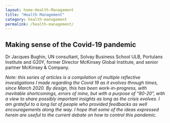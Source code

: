 ```yaml
---
layout: home-Health-Management
title: "Health Management"
category: health-management
permalink: /health-management/
---
```


## Making sense of the Covid-19 pandemic

Dr Jacques Bughin, UN consultant, Solvay Business School ULB, Portulans Institute and G20Y, former Director McKinsey Global Institute, and senior partner McKinsey & Company.

*Note: this series of articles is a compilation of multiple reflective investigations I made regarding the Covid 19 as it evolves through times, since March 2020. By design, this has been work-in-progress, with inevitable shortcomings, errors of mine, but with a purpose of “80-20”, with a view to share possibly important insights as long as the crisis evolves. I am grateful to a long list of people who provided feedbacks as well encouragements along the way. I hope that some of the ideas expressed herein are useful to the current debate on how to control this pandemic.*
